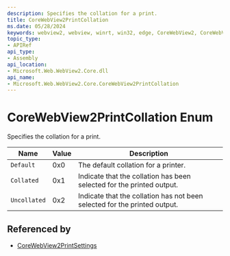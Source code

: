 ```yaml
---
description: Specifies the collation for a print.
title: CoreWebView2PrintCollation
ms.date: 05/28/2024
keywords: webview2, webview, winrt, win32, edge, CoreWebView2, CoreWebView2Controller, browser control, edge html, CoreWebView2PrintCollation
topic_type:
- APIRef
api_type:
- Assembly
api_location:
- Microsoft.Web.WebView2.Core.dll
api_name:
- Microsoft.Web.WebView2.Core.CoreWebView2PrintCollation
---
```


# CoreWebView2PrintCollation Enum

Specifies the collation for a print.

| Name |  Value | Description |
|--|--|--|
|`Default` | 0x0  |  The default collation for a printer.|
|`Collated` | 0x1  |  Indicate that the collation has been selected for the printed output.|
|`Uncollated` | 0x2  |  Indicate that the collation has not been selected for the printed output.|


## Referenced by

- [CoreWebView2PrintSettings](corewebview2printsettings.md)
